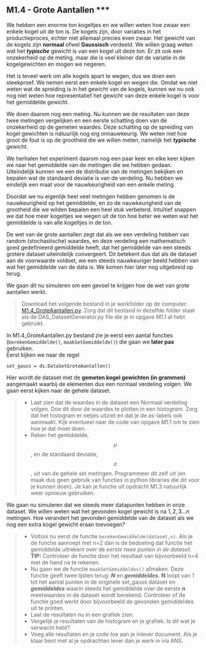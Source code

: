 ## M1.4 - Grote Aantallen \*\*\*


We hebben een enorme ton kogeltjes en we willen weten hoe zwaar een enkele kogel uit de ton is. De kogels zijn, door variaties in het productieproces, echter niet allemaal precies even zwaar. Het gewicht van de kogels zijn **normaal** ofwel **Gaussisch** verdeeld. We willen graag weten wat het ***typische*** gewicht is van een kogel uit deze ton. 
Er zit ook een onzekerheid op de meting, maar die is veel kleiner dat de variatie in de kogelgewichten en mogen we negeren.

Het is teveel werk om alle kogels apart te wegen, dus we doen een steekproef. We nemen eerst een enkele kogel en wegen die. Omdat we niet weten wat de spreiding is in het gewicht van de kogels, kunnen we nu ook nog niet weten hoe representatief het gewicht van deze enkele kogel is voor het gemiddelde gewicht.


We doen daarom nog een meting. Nu kunnen we de resultaten van deze twee metingen vergelijken en een eerste schatting doen van de onzekerheid op de gemeten waardes. Deze schatting op de spreiding van kogel gewichten is natuurlijk nog erg onnauwkeurig. We weten niet hoe groot de fout is op de grootheid die we willen meten, namelijk het ***typische*** gewicht.

We herhalen het experiment daarom nog een paar keer en elke keer kijken we naar het gemiddelde van de metingen die we hebben gedaan. Uiteindelijk kunnen we een de distributie van de metingen bekijken en bepalen wat de standaard deviatie is van de verdeling. Nu hebben we eindelijk een maat voor de nauwkeurigheid van een enkele meting.

Doordat we nu eigenlijk heel veel metingen hebben genomen is de nauwkeurigheid op het gemiddelde, en zo de nauwkeurigheid van de grootheid die we wilden bepalen een heel stuk verbeterd. Intuïtief snappen we dat hoe meer kogeltjes we wegen uit de ton hoe beter we weten wat het gemiddelde is van alle kogeltjes in de ton.

De wet van de grote aantallen zegt dat als we een verdeling hebben van random (stochastische) waardes, en deze verdeling een mathematisch goed gedefinieerd gemiddelde heeft, dat het gemiddelde van een steeds grotere dataset uiteindelijk convergeert. Dit betekent dus dat als de dataset aan de voorwaarde voldoet, we een steeds nauwkeuriger beeld hebben van wat het gemiddelde van de data is. We komen hier later nog uitgebreid op terug.<br>

We gaan dit nu simuleren om een gevoel te krijgen hoe de wet van grote aantallen werkt. <br>

> Download het volgende bestand in je werkfolder op de computer: [M1.4_GroteAantallen.py](M1.4_GroteAantallen.py).
Zorg dat dit bestand in dezelfde folder staat als de DAS_DatasetGenerator.py file die je in opgave M1.1 al hebt gebruikt.


In M1.4_GroteAantallen.py bestand zie je eerst een aantal functies (`berekenGemiddelde()`, `maakSetGemiddelde()`) die gaan we **later pas** gebruiken. <br>
Eerst kijken we naar de regel

	set_gauss = ds.DataSetGroteAantallen() 
	
Hier wordt de dataset met de **gemeten kogel gewichten (in grammen)** aangemaakt waarbij de elementen dus een normaal verdeling volgen. We gaan eerst kijken naar de gehele dataset.

> * Laat zien dat de waardes in de dataset een Normaal verdeling volgen. Doe dit door de waardes te plotten in een *histogram*. Zorg dat het histogram er netjes uitziet en dat je de as-labels ook aanmaakt. Kijk eventueel naar de code van opgave M1.1 om te zien hoe je dat moet doen.
> * Reken het gemiddelde, $$\mu$$, en de standaard deviatie, $$\sigma$$, uit van de gehele set metingen. Programmeer dit zelf uit (en maak dus geen gebruik van functies in python libraries die dit voor je kunnen doen). Je kan je functie uit opdracht M1.3 natuurlijk weer opnieuw gebruiken.


We gaan nu simuleren dat we steeds meer datapunten hebben in onze dataset. We willen weten wat het gevonden kogel gewicht is na $1, 2, 3 ... n$ metingen. Hoe verandert het gevonden gemiddelde van de dataset als we nog een extra kogel gewicht eraan toevoegen?

> * Voltooi nu eerst de functie `berekenGemiddelde(dataset,n)`. Als je de functie aanroept met n=2 dan is de bedoeling dat functie het gemiddelde uitrekent over de *eerste twee punten in de dataset*.<br>
> **TIP:** Controleer de functie door het resultaat van bijvoorbeeld n=4 met de hand na te rekenen.
> * Nu gaan we de functie `maakSetGemiddeldes()` afmaken. Deze functie geeft twee lijsten terug: ***N*** en ***gemiddeldes***. **N** loopt van 1 tot het aantal punten in de originele set_gauss dataset en  ***gemiddeldes*** waarin steeds het gemiddelde over de eerste **n** meetwaardes in de dataset wordt berekend. Controleer of de functie goed werkt door bijvoorbeeld de gevonden gemiddeldes uit te printen.
> * Laat de resultaten nu in een grafiek zien. 
> * Vergelijk je resultaten van de histogram en je grafiek. Is dit wat je verwacht hebt? 
> * Voeg alle resultaten en je code toe aan je inlever document. Als je klaar bent met al je opdrachten lever dan je werk in via ANS.

